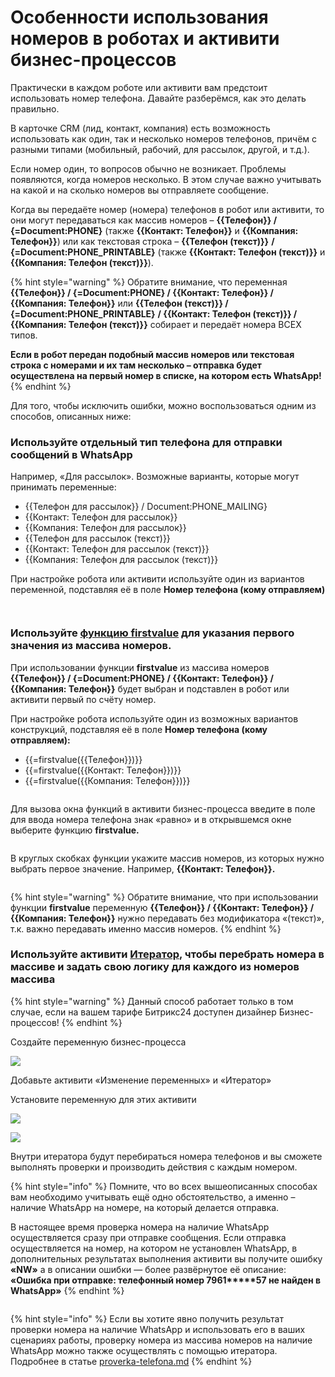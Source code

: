 # Особенности использования номеров в роботах и активити бизнес-процессов

Практически в каждом роботе или активити вам предстоит использовать номер телефона. Давайте разберёмся, как это делать правильно.

В карточке CRM (лид, контакт, компания) есть возможность использовать как один, так и несколько номеров телефонов, причём с разными типами (мобильный, рабочий, для рассылок, другой, и т.д.).

Если номер один, то вопросов обычно не возникает. Проблемы появляются, когда номеров несколько. В этом случае важно учитывать на какой и на сколько номеров вы отправляете сообщение.

Когда вы передаёте номер (номера) телефонов в робот или активити, то они могут передаваться как массив номеров – **\{{Телефон\}} / {=Document:PHONE}** (также **\{{Контакт: Телефон\}}** и **\{{Компания: Телефон\}}**) или как текстовая строка – **\{{Телефон (текст)\}}** **/ {=Document:PHONE\_PRINTABLE}** (также **\{{Контакт: Телефон (текст)\}}** и **\{{Компания: Телефон (текст)\}}**).

{% hint style="warning" %}
Обратите внимание, что переменная **\{{Телефон\}} / {=Document:PHONE} / \{{Контакт: Телефон\}} / \{{Компания: Телефон\}}** или **\{{Телефон (текст)\}} / {=Document:PHONE\_PRINTABLE}** **/ \{{Контакт: Телефон (текст)\}} / \{{Компания: Телефон (текст)\}}** собирает и передаёт номера ВСЕХ типов.

**Если в робот передан подобный массив номеров или текстовая строка с номерами и их там несколько – отправка будет осуществлена на первый номер в списке, на котором есть WhatsApp!**
{% endhint %}

Для того, чтобы исключить ошибки, можно воспользоваться одним из способов, описанных ниже:

### **Используйте отдельный тип телефона для отправки сообщений в WhatsApp**

Например, «Для рассылок». Возможные варианты, которые могут принимать переменные:

* \{{Телефон для рассылок\}} / Document:PHONE\_MAILING}
* \{{Контакт: Телефон для рассылок\}}
* \{{Компания: Телефон для рассылок\}}
* \{{Телефон для рассылок (текст)\}}
* \{{Контакт: Телефон для рассылок (текст)\}}
* \{{Компания: Телефон для рассылок (текст)\}}

При настройке робота или активити используйте один из вариантов переменной, подставляя её в поле **Номер телефона (кому отправляем)**

<figure><img src="../.gitbook/assets/image (905).png" alt=""><figcaption></figcaption></figure>

<figure><img src="../.gitbook/assets/image (1) (1) (1) (1) (1) (1) (1) (1) (1) (1) (1) (1) (1) (1) (1) (1) (1) (1) (1) (1) (1) (1) (1) (1) (1) (1) (1) (1).png" alt=""><figcaption></figcaption></figure>

### **Используйте** [**функцию firstvalue**](https://dev.1c-bitrix.ru/learning/course/index.php?COURSE\_ID=57\&LESSON\_ID=4912) для указания первого значения из массива номеров.

При использовании функции **firstvalue** из массива номеров **\{{Телефон\}} / {=Document:PHONE} / \{{Контакт: Телефон\}} / \{{Компания: Телефон\}}** будет выбран и подставлен в робот или активити первый по счёту номер.

При настройке робота используйте один из возможных вариантов конструкций, подставляя её в поле **Номер телефона (кому отправляем):**

* \{{=firstvalue(\{{Телефон\}})\}}
* \{{=firstvalue(\{{Контакт: Телефон\}})\}}
* \{{=firstvalue(\{{Компания: Телефон\}})\}}

<figure><img src="../.gitbook/assets/image (251).png" alt=""><figcaption></figcaption></figure>

Для вызова окна функций в активити бизнес-процесса введите в поле для ввода номера телефона знак «равно» и в открывшемся окне выберите функцию **firstvalue.**

<figure><img src="../.gitbook/assets/image (571).png" alt=""><figcaption></figcaption></figure>

В круглых скобках функции укажите массив номеров, из которых нужно выбрать первое значение. Например, **\{{Контакт: Телефон\}}.**

<figure><img src="../.gitbook/assets/image (24) (1).png" alt=""><figcaption></figcaption></figure>

{% hint style="warning" %}
Обратите внимание, что при использовании функции **firstvalue** переменную **\{{Телефон\}} / \{{Контакт: Телефон\}} / \{{Компания: Телефон\}}** нужно передавать без модификатора «(текст)», т.к. важно передавать именно массив номеров.
{% endhint %}

### **Используйте активити** [**Итератор**](https://dev.1c-bitrix.ru/learning/course/index.php?COURSE\_ID=57\&LESSON\_ID=10481)**,** чтобы перебрать номера в массиве и задать свою логику для каждого из номеров массива

{% hint style="warning" %}
Данный способ работает только в том случае, если на вашем тарифе Битрикс24 доступен дизайнер Бизнес-процессов!
{% endhint %}

Создайте переменную бизнес-процесса

![](<../.gitbook/assets/image (816).png>)

Добавьте активити «Изменение переменных» и «Итератор»

Установите переменную для этих активити

![](<../.gitbook/assets/image (520).png>)

![](<../.gitbook/assets/image (904).png>)

Внутри итератора будут перебираться номера телефонов и вы сможете выполнять проверки и производить действия с каждым номером.

{% hint style="info" %}
Помните, что во всех вышеописанных способах вам необходимо учитывать ещё одно обстоятельство, а именно – наличие WhatsApp на номере, на который делается отправка.

В настоящее время проверка номера на наличие WhatsApp осуществляется сразу при отправке сообщения. Если отправка осуществляется на номер, на котором не установлен WhatsApp, в дополнительных результатах выполнения активити вы получите ошибку **«NW»** а в описании ошибки — более развёрнутое её описание: **«Ошибка при отправке: телефонный номер 7961\*\*\*\*\*57 не найден в WhatsApp»**
{% endhint %}

<figure><img src="../.gitbook/assets/image (509).png" alt=""><figcaption></figcaption></figure>

{% hint style="info" %}
Если вы хотите явно получить результат проверки номера на наличие WhatsApp и использовать его в ваших сценариях работы, проверку номера из массива номеров на наличие WhatsApp можно также осуществлять с помощью итератора. Подробнее в статье [proverka-telefona.md](roboty/proverka-telefona.md "mention")
{% endhint %}
